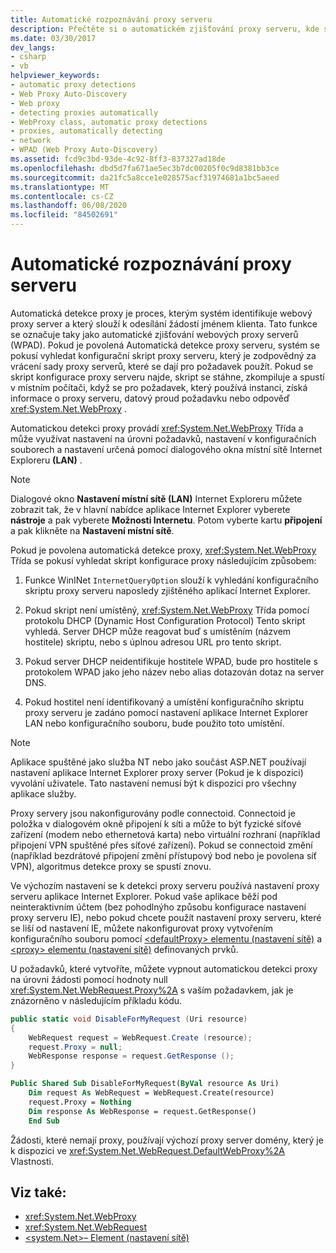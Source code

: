 ```yaml
---
title: Automatické rozpoznávání proxy serveru
description: Přečtěte si o automatickém zjišťování proxy serveru, kde systém identifikuje webovou proxy server a používá ho k posílání požadavků jménem klienta.
ms.date: 03/30/2017
dev_langs:
- csharp
- vb
helpviewer_keywords:
- automatic proxy detections
- Web Proxy Auto-Discovery
- Web proxy
- detecting proxies automatically
- WebProxy class, automatic proxy detections
- proxies, automatically detecting
- network
- WPAD (Web Proxy Auto-Discovery)
ms.assetid: fcd9c3bd-93de-4c92-8ff3-837327ad18de
ms.openlocfilehash: dbd5d7fa671ae5ec3b7dc00205f0c9d8381bb3ce
ms.sourcegitcommit: da21fc5a8cce1e028575acf31974681a1bc5aeed
ms.translationtype: MT
ms.contentlocale: cs-CZ
ms.lasthandoff: 06/08/2020
ms.locfileid: "84502691"
---
```

# <a name="automatic-proxy-detection"></a>Automatické rozpoznávání proxy serveru
Automatická detekce proxy je proces, kterým systém identifikuje webový proxy server a který slouží k odesílání žádostí jménem klienta. Tato funkce se označuje taky jako automatické zjišťování webových proxy serverů (WPAD). Pokud je povolená Automatická detekce proxy serveru, systém se pokusí vyhledat konfigurační skript proxy serveru, který je zodpovědný za vrácení sady proxy serverů, které se dají pro požadavek použít. Pokud se skript konfigurace proxy serveru najde, skript se stáhne, zkompiluje a spustí v místním počítači, když se pro požadavek, který používá instanci, získá informace o proxy serveru, datový proud požadavku nebo odpověď <xref:System.Net.WebProxy> .  
  
 Automatickou detekci proxy provádí <xref:System.Net.WebProxy> Třída a může využívat nastavení na úrovni požadavků, nastavení v konfiguračních souborech a nastavení určená pomocí dialogového okna místní sítě Internet Exploreru **(LAN)** .  
  
> [!NOTE]
> Dialogové okno **Nastavení místní sítě (LAN)** Internet Exploreru můžete zobrazit tak, že v hlavní nabídce aplikace Internet Explorer vyberete **nástroje** a pak vyberete **Možnosti Internetu**. Potom vyberte kartu **připojení** a pak klikněte na **Nastavení místní sítě**.  
  
 Pokud je povolena automatická detekce proxy, <xref:System.Net.WebProxy> Třída se pokusí vyhledat skript konfigurace proxy následujícím způsobem:  
  
1. Funkce WinINet `InternetQueryOption` slouží k vyhledání konfiguračního skriptu proxy serveru naposledy zjištěného aplikací Internet Explorer.  
  
2. Pokud skript není umístěný, <xref:System.Net.WebProxy> Třída pomocí protokolu DHCP (Dynamic Host Configuration Protocol) Tento skript vyhledá. Server DHCP může reagovat buď s umístěním (názvem hostitele) skriptu, nebo s úplnou adresou URL pro tento skript.  
  
3. Pokud server DHCP neidentifikuje hostitele WPAD, bude pro hostitele s protokolem WPAD jako jeho název nebo alias dotazován dotaz na server DNS.  
  
4. Pokud hostitel není identifikovaný a umístění konfiguračního skriptu proxy serveru je zadáno pomocí nastavení aplikace Internet Explorer LAN nebo konfiguračního souboru, bude použito toto umístění.  
  
> [!NOTE]
> Aplikace spuštěné jako služba NT nebo jako součást ASP.NET používají nastavení aplikace Internet Explorer proxy server (Pokud je k dispozici) vyvolání uživatele. Tato nastavení nemusí být k dispozici pro všechny aplikace služby.  
  
 Proxy servery jsou nakonfigurovány podle connectoid. Connectoid je položka v dialogovém okně připojení k síti a může to být fyzické síťové zařízení (modem nebo ethernetová karta) nebo virtuální rozhraní (například připojení VPN spuštěné přes síťové zařízení). Pokud se connectoid změní (například bezdrátové připojení změní přístupový bod nebo je povolena síť VPN), algoritmus detekce proxy se spustí znovu.  
  
 Ve výchozím nastavení se k detekci proxy serveru používá nastavení proxy serveru aplikace Internet Explorer. Pokud vaše aplikace běží pod neinteraktivním účtem (bez pohodlnýho způsobu konfigurace nastavení proxy serveru IE), nebo pokud chcete použít nastavení proxy serveru, které se liší od nastavení IE, můžete nakonfigurovat proxy vytvořením konfiguračního souboru pomocí [ \<defaultProxy> elementu (nastavení sítě)](../configure-apps/file-schema/network/defaultproxy-element-network-settings.md) a [ \<proxy> elementu (nastavení sítě)](../configure-apps/file-schema/network/proxy-element-network-settings.md) definovaných prvků.  
  
 U požadavků, které vytvoříte, můžete vypnout automatickou detekci proxy na úrovni žádosti pomocí hodnoty null <xref:System.Net.WebRequest.Proxy%2A> s vaším požadavkem, jak je znázorněno v následujícím příkladu kódu.  
  
```csharp  
public static void DisableForMyRequest (Uri resource)  
{  
    WebRequest request = WebRequest.Create (resource);  
    request.Proxy = null;  
    WebResponse response = request.GetResponse ();  
}  
```  
  
```vb  
Public Shared Sub DisableForMyRequest(ByVal resource As Uri)  
    Dim request As WebRequest = WebRequest.Create(resource)  
    request.Proxy = Nothing  
    Dim response As WebResponse = request.GetResponse()  
    End Sub
```  
  
 Žádosti, které nemají proxy, používají výchozí proxy server domény, který je k dispozici ve <xref:System.Net.WebRequest.DefaultWebProxy%2A> Vlastnosti.  
  
## <a name="see-also"></a>Viz také:

- <xref:System.Net.WebProxy>
- <xref:System.Net.WebRequest>
- [\<system.Net>– Element (nastavení sítě)](../configure-apps/file-schema/network/system-net-element-network-settings.md)
